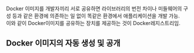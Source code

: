 Docker 이미지를 개발자끼리 서로 공유하면 라이브러리의 번전 차이나 미들웨어의 구성 등과 같은 환경에 의존하는 일 없이 똑같은 환경에서 애플리케이션을 개발 가능.<br/>
이와 같이 Docker이미지를 공유하는 장치를 제공하는 것이 Docker레지스트리임.
## Docker 이미지의 자동 생성 및 공개 

